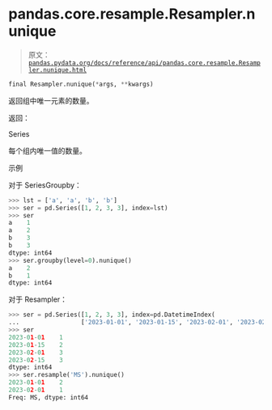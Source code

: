 # pandas.core.resample.Resampler.nunique

> 原文：[`pandas.pydata.org/docs/reference/api/pandas.core.resample.Resampler.nunique.html`](https://pandas.pydata.org/docs/reference/api/pandas.core.resample.Resampler.nunique.html)

```py
final Resampler.nunique(*args, **kwargs)
```

返回组中唯一元素的数量。

返回：

Series

每个组内唯一值的数量。

示例

对于 SeriesGroupby：

```py
>>> lst = ['a', 'a', 'b', 'b']
>>> ser = pd.Series([1, 2, 3, 3], index=lst)
>>> ser
a    1
a    2
b    3
b    3
dtype: int64
>>> ser.groupby(level=0).nunique()
a    2
b    1
dtype: int64 
```

对于 Resampler：

```py
>>> ser = pd.Series([1, 2, 3, 3], index=pd.DatetimeIndex(
...                 ['2023-01-01', '2023-01-15', '2023-02-01', '2023-02-15']))
>>> ser
2023-01-01    1
2023-01-15    2
2023-02-01    3
2023-02-15    3
dtype: int64
>>> ser.resample('MS').nunique()
2023-01-01    2
2023-02-01    1
Freq: MS, dtype: int64 
```
